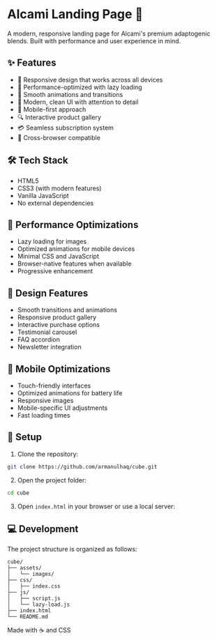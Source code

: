 # Alcami Landing Page 🌿

A modern, responsive landing page for Alcami's premium adaptogenic blends. Built with performance and user experience in mind.

## ✨ Features

- 🎯 Responsive design that works across all devices
- 🚀 Performance-optimized with lazy loading
- 💫 Smooth animations and transitions
- 🎨 Modern, clean UI with attention to detail
- 📱 Mobile-first approach
- 🔍 Interactive product gallery
- 💳 Seamless subscription system
- 🎉 Cross-browser compatible

## 🛠 Tech Stack

- HTML5
- CSS3 (with modern features)
- Vanilla JavaScript
- No external dependencies

## 🚀 Performance Optimizations

- Lazy loading for images
- Optimized animations for mobile devices
- Minimal CSS and JavaScript
- Browser-native features when available
- Progressive enhancement

## 🎨 Design Features

- Smooth transitions and animations
- Responsive product gallery
- Interactive purchase options
- Testimonial carousel
- FAQ accordion
- Newsletter integration

## 📱 Mobile Optimizations

- Touch-friendly interfaces
- Optimized animations for battery life
- Responsive images
- Mobile-specific UI adjustments
- Fast loading times

## 🔧 Setup

1. Clone the repository:
```bash
git clone https://github.com/armanulhaq/cube.git
```

2. Open the project folder:
```bash
cd cube
```

3. Open `index.html` in your browser or use a local server:


## 💻 Development

The project structure is organized as follows:

```
cube/
├── assets/
│   └── images/
├── css/
│   ├── index.css
├── js/
│   ├── script.js
│   └── lazy-load.js
├── index.html
└── README.md
```


Made with ☕ and CSS
